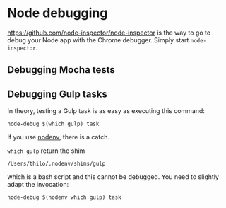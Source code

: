 # Node debugging

https://github.com/node-inspector/node-inspector is the way to go to debug your Node app with the Chrome debugger. Simply start `node-inspector`.

## Debugging Mocha tests

## Debugging Gulp tasks

In theory, testing a Gulp task is as easy as executing this command:

    node-debug $(which gulp) task

If you use [nodenv](https://github.com/OiNutter/nodenv), there is a catch.

`which gulp` return the shim

    /Users/thilo/.nodenv/shims/gulp

which is a bash script and this cannot be debugged.
You need to slightly adapt the invocation:

    node-debug $(nodenv which gulp) task
